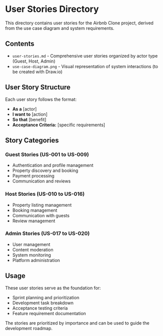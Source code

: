 # User Stories Directory

This directory contains user stories for the Airbnb Clone project, derived from the use case diagram and system requirements.

## Contents

- `user-stories.md` - Comprehensive user stories organized by actor type (Guest, Host, Admin)
- `use-case-diagram.png` - Visual representation of system interactions (to be created with Draw.io)

## User Story Structure

Each user story follows the format:
- **As a** [actor]
- **I want to** [action]
- **So that** [benefit]
- **Acceptance Criteria:** [specific requirements]

## Story Categories

### Guest Stories (US-001 to US-009)
- Authentication and profile management
- Property discovery and booking
- Payment processing
- Communication and reviews

### Host Stories (US-010 to US-016)
- Property listing management
- Booking management
- Communication with guests
- Review management

### Admin Stories (US-017 to US-020)
- User management
- Content moderation
- System monitoring
- Platform administration

## Usage

These user stories serve as the foundation for:
- Sprint planning and prioritization
- Development task breakdown
- Acceptance testing criteria
- Feature requirement documentation

The stories are prioritized by importance and can be used to guide the development roadmap. 